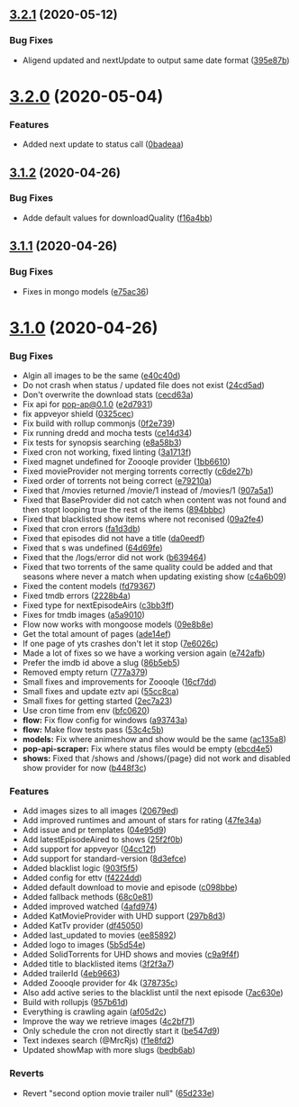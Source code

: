 ## [3.2.1](https://github.com/pct-org/scraper/compare/v3.2.0...v3.2.1) (2020-05-12)


### Bug Fixes

* Aligend updated and nextUpdate to output same date format ([395e87b](https://github.com/pct-org/scraper/commit/395e87b0576eb6d877a6cc6f7b0d10a69938cd01))



# [3.2.0](https://github.com/pct-org/scraper/compare/v3.1.2...v3.2.0) (2020-05-04)


### Features

* Added next update to status call ([0badeaa](https://github.com/pct-org/scraper/commit/0badeaad08cf7d4056e062f7f7b1230e29398d65))



## [3.1.2](https://github.com/pct-org/scraper/compare/v3.1.1...v3.1.2) (2020-04-26)


### Bug Fixes

* Adde default values for downloadQuality ([f16a4bb](https://github.com/pct-org/scraper/commit/f16a4bb5b821492ab6809f6d12a3bc7129ebc559))



## [3.1.1](https://github.com/pct-org/scraper/compare/v3.1.0...v3.1.1) (2020-04-26)


### Bug Fixes

* Fixes in mongo models ([e75ac36](https://github.com/pct-org/scraper/commit/e75ac367c5d088dea86ace177194ee3d257cce32))



# [3.1.0](https://github.com/pct-org/scraper/compare/65d233e1b7f719543c42502353a69136fc4c0407...v3.1.0) (2020-04-26)


### Bug Fixes

* Algin all images to be the same ([e40c40d](https://github.com/pct-org/scraper/commit/e40c40df313a5b8798ec5daf855606a16ff1dca9))
* Do not crash when status / updated file does not exist ([24cd5ad](https://github.com/pct-org/scraper/commit/24cd5ad56ac8e0016af49ca056d1a6ebd781e0bc))
* Don't overwrite the download stats ([cecd63a](https://github.com/pct-org/scraper/commit/cecd63a46394ad0fd35eaa4983afa6be69c26b55))
* Fix api for pop-ap@0.1.0 ([e2d7931](https://github.com/pct-org/scraper/commit/e2d7931e56783b81384240515d4c6e6a094999c5))
* fix appveyor shield ([0325cec](https://github.com/pct-org/scraper/commit/0325cec358470f444d174a774e067c15a93ed3cb))
* Fix build with rollup commonjs ([0f2e739](https://github.com/pct-org/scraper/commit/0f2e739ca22853c5726836d022d2567dd3ee76d0))
* Fix running dredd and mocha tests ([ce14d34](https://github.com/pct-org/scraper/commit/ce14d348a882057328f7c479752a21edffcc8409))
* Fix tests for synopsis searching ([e8a58b3](https://github.com/pct-org/scraper/commit/e8a58b3e10d516c54ff95ad8948f621b894124e7))
* Fixed cron not working, fixed linting ([3a1713f](https://github.com/pct-org/scraper/commit/3a1713f41190622df967f57b224e924e76054f64))
* Fixed magnet undefined for Zoooqle provider ([1bb6610](https://github.com/pct-org/scraper/commit/1bb661017c0948871d53f169ddea3f83cfa9af9b))
* Fixed movieProvider not merging torrents correctly ([c6de27b](https://github.com/pct-org/scraper/commit/c6de27b806eca6920cacd9dd14c86deae709befc))
* Fixed order of torrents not being correct ([e79210a](https://github.com/pct-org/scraper/commit/e79210aaaa0760207cc13a054b3d8f1a955c9d3c))
* Fixed that /movies returned /movie/1 instead of /movies/1 ([907a5a1](https://github.com/pct-org/scraper/commit/907a5a196ff9c7a9ba3f1865ffe09d15097f85f2))
* Fixed that BaseProvider did not catch when content was not found and then stopt looping true the rest of the items ([894bbbc](https://github.com/pct-org/scraper/commit/894bbbce5a57f1020a3e727e649dbf2756d4727f))
* Fixed that blacklisted show items where not reconised ([09a2fe4](https://github.com/pct-org/scraper/commit/09a2fe4de0300ee26e0793cb2bdf13e5d82bdac1))
* Fixed that cron errors ([fa1d3db](https://github.com/pct-org/scraper/commit/fa1d3db0bc8aea3805b11f0f277e43d36ca9fcfe))
* Fixed that episodes did not have a title ([da0eedf](https://github.com/pct-org/scraper/commit/da0eedfd444846d55a97f5f87baf12b1fb95d482))
* Fixed that s was undefined ([64d69fe](https://github.com/pct-org/scraper/commit/64d69fe19df152291c7864c7e0bb4c14aef9d485))
* Fixed that the /logs/error did not work ([b639464](https://github.com/pct-org/scraper/commit/b639464bda56a649cca95bebe6564dd5e122bfed))
* Fixed that two torrents of the same quality could be added and that seasons where never a match when updating existing show ([c4a6b09](https://github.com/pct-org/scraper/commit/c4a6b097c7a80b8995f5496c22e22f70ad498445))
* Fixed the content models ([fd79367](https://github.com/pct-org/scraper/commit/fd79367b3793885752a5e36f52a4a97b6a337e4a))
* Fixed tmdb errors ([2228b4a](https://github.com/pct-org/scraper/commit/2228b4af245f2815635673e15a7f6e48980ada76))
* Fixed type for nextEpisodeAirs ([c3bb3ff](https://github.com/pct-org/scraper/commit/c3bb3ff4ec37014ce374209c752cdecf9d66cbe3))
* Fixes for tmdb images ([a5a9010](https://github.com/pct-org/scraper/commit/a5a90107c48f8b6fe31c3aaa9e713411071d9af2))
* Flow  now works with mongoose models ([09e8b8e](https://github.com/pct-org/scraper/commit/09e8b8ecb3d8713f518c956e480783c788b84401))
* Get the total amount of pages ([ade14ef](https://github.com/pct-org/scraper/commit/ade14ef43384953d503faa64dff434d1712b465e))
* If one page of yts crashes don't let it stop ([7e6026c](https://github.com/pct-org/scraper/commit/7e6026c1d85219f41967ed31b45b25f93e815d1e))
* Made a lot of fixes so we have a working version again ([e742afb](https://github.com/pct-org/scraper/commit/e742afb36e034c7933837b0d0e399a5cfd8278c5))
* Prefer the imdb id above a slug ([86b5eb5](https://github.com/pct-org/scraper/commit/86b5eb57617a13f1771d79307600b275a22d60d9))
* Removed empty return ([777a379](https://github.com/pct-org/scraper/commit/777a379d5535703ea243e8ddf18181e92293b513))
* Small fixes and improvements for Zoooqle ([16cf7dd](https://github.com/pct-org/scraper/commit/16cf7dd9a6a688734fa6e92c145c49814dc44cfc))
* Small fixes and update eztv api ([55cc8ca](https://github.com/pct-org/scraper/commit/55cc8ca89d8ba6399a45c592b2b43b6e0bff4a41))
* Small fixes for getting started ([2ec7a23](https://github.com/pct-org/scraper/commit/2ec7a23c9947edcd1f435e20016db225fa2c5ede))
* Use cron time from env ([bfc0620](https://github.com/pct-org/scraper/commit/bfc0620a3751240413cb691800ebcda6adbf8823))
* **flow:** Fix flow config for windows ([a93743a](https://github.com/pct-org/scraper/commit/a93743a20eb3d40246a51dde7588b30c58f17fbf))
* **flow:** Make flow tests pass ([53c4c5b](https://github.com/pct-org/scraper/commit/53c4c5b4a592132905e07c34b882d5d89345cab5))
* **models:** Fix where animeshow and show would be the same ([ac135a8](https://github.com/pct-org/scraper/commit/ac135a877a5fdfd0e031dfb70d733a4758da8ccb))
* **pop-api-scraper:** Fix where status files would be empty ([ebcd4e5](https://github.com/pct-org/scraper/commit/ebcd4e5cab7a38f42252d45b26ad655db350e200))
* **shows:** Fixed that /shows and /shows/{page} did not work and disabled show provider for now ([b448f3c](https://github.com/pct-org/scraper/commit/b448f3cca7fc087c3de41426abba946cd829ea5d))


### Features

* Add images sizes to all images ([20679ed](https://github.com/pct-org/scraper/commit/20679ed6571f220975730b7229df86e4b48f54e9))
* Add improved runtimes and amount of stars for rating ([47fe34a](https://github.com/pct-org/scraper/commit/47fe34a67476565f517fa40491028854a98af449))
* Add issue and pr templates ([04e95d9](https://github.com/pct-org/scraper/commit/04e95d9f1e8090a7db8c8c0b4e55642eb74cf67e))
* Add latestEpisodeAired to shows ([25f2f0b](https://github.com/pct-org/scraper/commit/25f2f0b934642609bb16da6bb18ba3e1c5aed66f))
* Add support for appveyor ([04cc12f](https://github.com/pct-org/scraper/commit/04cc12fd505cea8444181832bc9fd2cfae48c76f))
* Add support for standard-version ([8d3efce](https://github.com/pct-org/scraper/commit/8d3efce56ce3726f9066fc4b0c5c713dcf6a9f09))
* Added blacklist logic ([903f5f5](https://github.com/pct-org/scraper/commit/903f5f5fd888eb4611ff353364f46edc414e7bff))
* Added config for ettv ([f4224dd](https://github.com/pct-org/scraper/commit/f4224dd62fa22d98e84a89af76c4b04a1dd44333))
* Added default download to movie and episode ([c098bbe](https://github.com/pct-org/scraper/commit/c098bbe4dacafcf820a1c9605ecd0ac5a7dcacb1))
* Added fallback methods ([68c0e81](https://github.com/pct-org/scraper/commit/68c0e8150e60b0775b9a6a481a5af738d69babcf))
* Added improved watched ([4afd974](https://github.com/pct-org/scraper/commit/4afd974bf727ec1ad474e2861a13ace9ba0a6d68))
* Added KatMovieProvider with UHD support ([297b8d3](https://github.com/pct-org/scraper/commit/297b8d3f64f28097204ba6bdcab9775d02a45230))
* Added KatTv provider ([df45050](https://github.com/pct-org/scraper/commit/df450507902e0381edf364f616e325e52cb87695))
* Added last_updated to movies ([ee85892](https://github.com/pct-org/scraper/commit/ee858924f3da458eb6465acdd939bb3ad5f78673))
* Added logo to images ([5b5d54e](https://github.com/pct-org/scraper/commit/5b5d54edc6b3c5c349a17048802388ec810f4c8c))
* Added SolidTorrents for UHD shows and movies ([c9a9f4f](https://github.com/pct-org/scraper/commit/c9a9f4f5c0b163f8ed8245c818ac01f1d50ec16b))
* Added title to blacklisted items ([3f2f3a7](https://github.com/pct-org/scraper/commit/3f2f3a7b53d73baa5f74d39dd8fadf937001688e))
* Added trailerId ([4eb9663](https://github.com/pct-org/scraper/commit/4eb966377c287f34f6dd5d6661c23142b1b44321))
* Added Zoooqle provider for 4k ([378735c](https://github.com/pct-org/scraper/commit/378735ceb332423e9861b3834c1f6a726f5795cb))
* Also add active series to the blacklist until the next episode ([7ac630e](https://github.com/pct-org/scraper/commit/7ac630ed2b94f7629aa07fb8c301df68c7a04e0c))
* Build with rollupjs ([957b61d](https://github.com/pct-org/scraper/commit/957b61d945790dde13d1b9fbdeb72c0c286336cd))
* Everything is crawling again ([af05d2c](https://github.com/pct-org/scraper/commit/af05d2cfb80252706702b35b91b5ca8f06661241))
* Improve the way we retrieve images ([4c2bf71](https://github.com/pct-org/scraper/commit/4c2bf71e49db3693bbc0ec6a9534b937924a32c7))
* Only schedule the cron not directly start it ([be547d9](https://github.com/pct-org/scraper/commit/be547d90432ea368ee056fc2baeb00d74afbeeac))
* Text indexes search (@MrcRjs) ([f1e8fd2](https://github.com/pct-org/scraper/commit/f1e8fd2881280726df39715b688fa27c6b09c622))
* Updated showMap with more slugs ([bedb6ab](https://github.com/pct-org/scraper/commit/bedb6abc1ee57d4f74f7e60f08534fd0b344856e))


### Reverts

* Revert "second option movie trailer null" ([65d233e](https://github.com/pct-org/scraper/commit/65d233e1b7f719543c42502353a69136fc4c0407))



